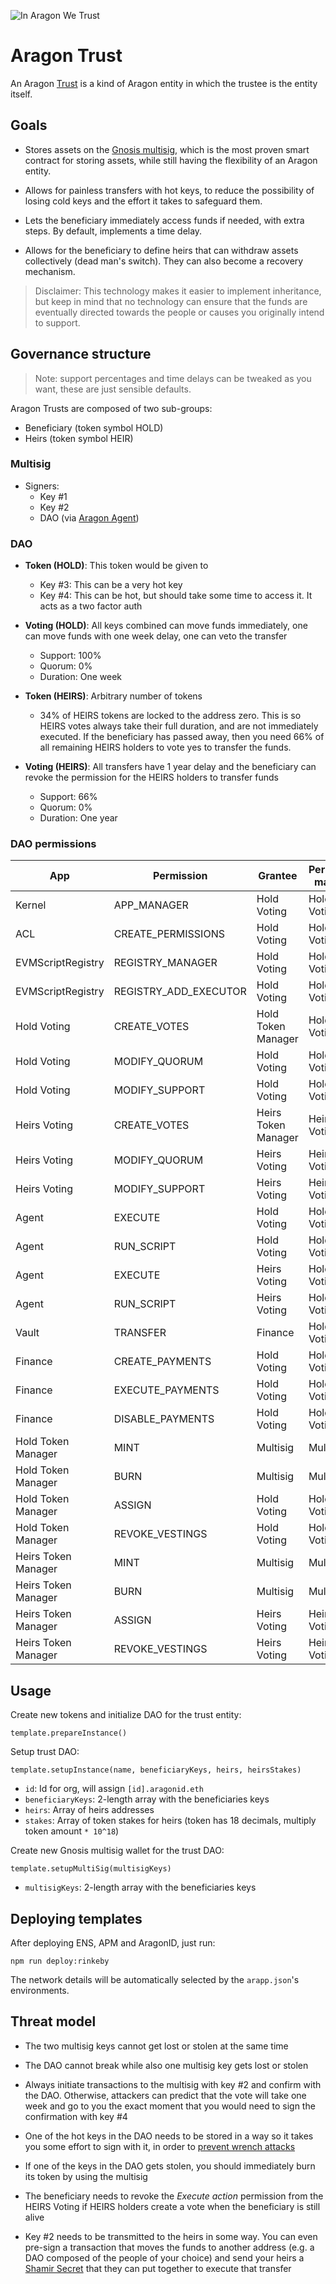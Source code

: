 ![In Aragon We Trust](https://cdn-images-1.medium.com/max/1400/1*ycnh8TX8JkIor7wflKH3Vw.jpeg)

# Aragon Trust

An Aragon [Trust](https://www.investopedia.com/terms/t/trust.asp) is a kind of Aragon entity in which the trustee is
the entity itself.


## Goals

- Stores assets on the [Gnosis multisig](https://github.com/gnosis/MultiSigWallet), which is the most proven smart
  contract for storing assets, while still having the flexibility of an Aragon entity.

- Allows for painless transfers with hot keys, to reduce the possibility of losing cold keys and the effort it takes to
  safeguard them.

- Lets the beneficiary immediately access funds if needed, with extra steps. By default, implements a time delay.

- Allows for the beneficiary to define heirs that can withdraw assets collectively (dead man's switch). They can also
  become a recovery mechanism.

> Disclaimer: This technology makes it easier to implement inheritance, but keep in mind that no technology can ensure
that the funds are eventually directed towards the people or causes you originally intend to support.


## Governance structure

> Note: support percentages and time delays can be tweaked as you want, these are just sensible defaults.

Aragon Trusts are composed of two sub-groups:

- Beneficiary (token symbol HOLD)
- Heirs (token symbol HEIR)


### Multisig

- Signers:
  - Key #1
  - Key #2
  - DAO (via [Aragon Agent](https://blog.aragon.one/aragon-agent-beta-release/))


### DAO

- **Token (HOLD)**: This token would be given to
  - Key #3: This can be a very hot key
  - Key #4: This can be hot, but should take some time to access it. It acts as a two factor auth

- **Voting (HOLD)**: All keys combined can move funds immediately, one can move funds with one week delay, one can veto the transfer
  - Support: 100%
  - Quorum: 0%
  - Duration: One week

- **Token (HEIRS)**: Arbitrary number of tokens
  - 34% of HEIRS tokens are locked to the address zero. This is so HEIRS votes always take their full duration, and are
    not immediately executed. If the beneficiary has passed away, then you need 66% of all remaining HEIRS holders to
    vote yes to transfer the funds.

- **Voting (HEIRS)**: All transfers have 1 year delay and the beneficiary can revoke the permission for the HEIRS holders to transfer funds
  - Support: 66%
  - Quorum: 0%
  - Duration: One year


### DAO permissions

| App                   | Permission            | Grantee             | Permission manager |
| --------------------- | --------------------- | ------------------- | ------------------ |
| Kernel                | APP_MANAGER           | Hold Voting         | Hold Voting        |
| ACL                   | CREATE_PERMISSIONS    | Hold Voting         | Hold Voting        |
| EVMScriptRegistry     | REGISTRY_MANAGER      | Hold Voting         | Hold Voting        |
| EVMScriptRegistry     | REGISTRY_ADD_EXECUTOR | Hold Voting         | Hold Voting        |
| Hold Voting           | CREATE_VOTES          | Hold Token Manager  | Hold Voting        |
| Hold Voting           | MODIFY_QUORUM         | Hold Voting         | Hold Voting        |
| Hold Voting           | MODIFY_SUPPORT        | Hold Voting         | Hold Voting        |
| Heirs Voting          | CREATE_VOTES          | Heirs Token Manager | Heirs Voting       |
| Heirs Voting          | MODIFY_QUORUM         | Heirs Voting        | Heirs Voting       |
| Heirs Voting          | MODIFY_SUPPORT        | Heirs Voting        | Heirs Voting       |
| Agent                 | EXECUTE               | Hold Voting         | Hold Voting        |
| Agent                 | RUN_SCRIPT            | Hold Voting         | Hold Voting        |
| Agent                 | EXECUTE               | Heirs Voting        | Hold Voting        |
| Agent                 | RUN_SCRIPT            | Heirs Voting        | Hold Voting        |
| Vault                 | TRANSFER              | Finance             | Hold Voting        |
| Finance               | CREATE_PAYMENTS       | Hold Voting         | Hold Voting        |
| Finance               | EXECUTE_PAYMENTS      | Hold Voting         | Hold Voting        |
| Finance               | DISABLE_PAYMENTS      | Hold Voting         | Hold Voting        |
| Hold Token Manager    | MINT                  | Multisig            | Multisig           |
| Hold Token Manager    | BURN                  | Multisig            | Multisig           |
| Hold Token Manager    | ASSIGN                | Hold Voting         | Hold Voting        |
| Hold Token Manager    | REVOKE_VESTINGS       | Hold Voting         | Hold Voting        |
| Heirs Token Manager   | MINT                  | Multisig            | Multisig           |
| Heirs Token Manager   | BURN                  | Multisig            | Multisig           |
| Heirs Token Manager   | ASSIGN                | Heirs Voting        | Heirs Voting       |
| Heirs Token Manager   | REVOKE_VESTINGS       | Heirs Voting        | Heirs Voting       |


## Usage

Create new tokens and initialize DAO for the trust entity:

```
template.prepareInstance()
```

Setup trust DAO:

```
template.setupInstance(name, beneficiaryKeys, heirs, heirsStakes)
```

- `id`: Id for org, will assign `[id].aragonid.eth`
- `beneficiaryKeys`: 2-length array with the beneficiaries keys
- `heirs`: Array of heirs addresses
- `stakes`: Array of token stakes for heirs (token has 18 decimals, multiply token amount `* 10^18`)

Create new Gnosis multisig wallet for the trust DAO:

```
template.setupMultiSig(multisigKeys)
```

- `multisigKeys`: 2-length array with the beneficiaries keys


## Deploying templates

After deploying ENS, APM and AragonID, just run:

```
npm run deploy:rinkeby
```

The network details will be automatically selected by the `arapp.json`'s environments.


## Threat model

- The two multisig keys cannot get lost or stolen at the same time

- The DAO cannot break while also one multisig key gets lost or stolen

- Always initiate transactions to the multisig with key #2 and confirm with the DAO. Otherwise, attackers can predict
  that the vote will take one week and go to you the exact moment that you would need to sign the confirmation with key #4

- One of the hot keys in the DAO needs to be stored in a way so it takes you some effort to sign with it, in order to
  [prevent wrench attacks](https://xkcd.com/538/)

- If one of the keys in the DAO gets stolen, you should immediately burn its token by using the multisig

- The beneficiary needs to revoke the *Execute action* permission from the HEIRS Voting if HEIRS holders create
  a vote when the beneficiary is still alive

- Key #2 needs to be transmitted to the heirs in some way. You can even pre-sign a transaction that moves the funds to
  another address (e.g. a DAO composed of the people of your choice) and send your heirs a
  [Shamir Secret](https://en.wikipedia.org/wiki/Shamir%27s_Secret_Sharing) that they can put together to execute that transfer
